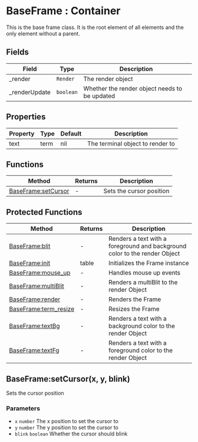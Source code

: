 # BaseFrame : Container
This is the base frame class. It is the root element of all elements and the only element without a parent.

## Fields

|Field|Type|Description|
|---|---|---|
|_render|`Render`|The render object|
|_renderUpdate|`boolean`|Whether the render object needs to be updated|

## Properties

|Property|Type|Default|Description|
|---|---|---|---|
|text|term|nil|The terminal object to render to

## Functions

|Method|Returns|Description|
|---|---|---|
|[BaseFrame:setCursor](#BaseFrame:setCursor)|-|Sets the cursor position


## Protected Functions

|Method|Returns|Description|
|---|---|---|
|[BaseFrame:blit](#BaseFrame:blit)|-|Renders a text with a foreground and background color to the render Object
|[BaseFrame:init](#BaseFrame:init)|table|Initializes the Frame instance
|[BaseFrame:mouse_up](#BaseFrame:mouse_up)|-|Handles mouse up events
|[BaseFrame:multiBlit](#BaseFrame:multiBlit)|-|Renders a multiBlit to the render Object
|[BaseFrame:render](#BaseFrame:render)|-|Renders the Frame
|[BaseFrame:term_resize](#BaseFrame:term_resize)|-|Resizes the Frame
|[BaseFrame:textBg](#BaseFrame:textBg)|-|Renders a text with a background color to the render Object
|[BaseFrame:textFg](#BaseFrame:textFg)|-|Renders a text with a foreground color to the render Object

## BaseFrame:setCursor(x, y, blink)
Sets the cursor position

### Parameters
* `x` `number` The x position to set the cursor to
* `y` `number` The y position to set the cursor to
* `blink` `boolean` Whether the cursor should blink


